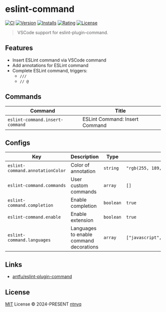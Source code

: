 # eslint-command

[![CI](https://github.com/ntnyq/eslint-command/workflows/CI/badge.svg)](https://github.com/ntnyq/eslint-command/actions)
[![Version](https://img.shields.io/github/v/release/ntnyq/eslint-command?include_prereleases&label=Visual%20Studio%20Marketplace)](https://marketplace.visualstudio.com/items?itemName=ntnyq.eslint-command)
[![Installs](https://img.shields.io/visual-studio-marketplace/i/ntnyq.eslint-command)](https://marketplace.visualstudio.com/items?itemName=ntnyq.eslint-command)
[![Rating](https://img.shields.io/visual-studio-marketplace/r/ntnyq.eslint-command)](https://marketplace.visualstudio.com/items?itemName=ntnyq.eslint-command)
[![License](https://img.shields.io/github/license/ntnyq/eslint-command)](https://github.com/ntnyq/eslint-command/blob/main/LICENSE)

> VSCode support for eslint-plugin-command.

## Features

- Insert ESLint command via VSCode command
- Add annotations for ESLint command
- Complete ESLint command, triggers:
  - `/// `
  - `// @`

## Commands

<!-- commands -->

| Command                         | Title                          |
| ------------------------------- | ------------------------------ |
| `eslint-command.insert-command` | ESLint Command: Insert Command |

<!-- commands -->

## Configs

<!-- configs -->

| Key                              | Description                             | Type      | Default                                                           |
| -------------------------------- | --------------------------------------- | --------- | ----------------------------------------------------------------- |
| `eslint-command.annotationColor` | Color of annotation                     | `string`  | `"rgb(255, 189, 42)"`                                             |
| `eslint-command.commands`        | User custom commands                    | `array`   | `[]`                                                              |
| `eslint-command.completion`      | Enable completion                       | `boolean` | `true`                                                            |
| `eslint-command.enable`          | Enable extension                        | `boolean` | `true`                                                            |
| `eslint-command.languages`       | Languages to enable command decorations | `array`   | `["javascript","javascriptreact","typescript","typescriptreact"]` |

<!-- configs -->

## Links

- [antfu/eslint-plugin-command](https://github.com/antfu/eslint-plugin-command)

## License

[MIT](./LICENSE) License © 2024-PRESENT [ntnyq](https://github.com/ntnyq)
